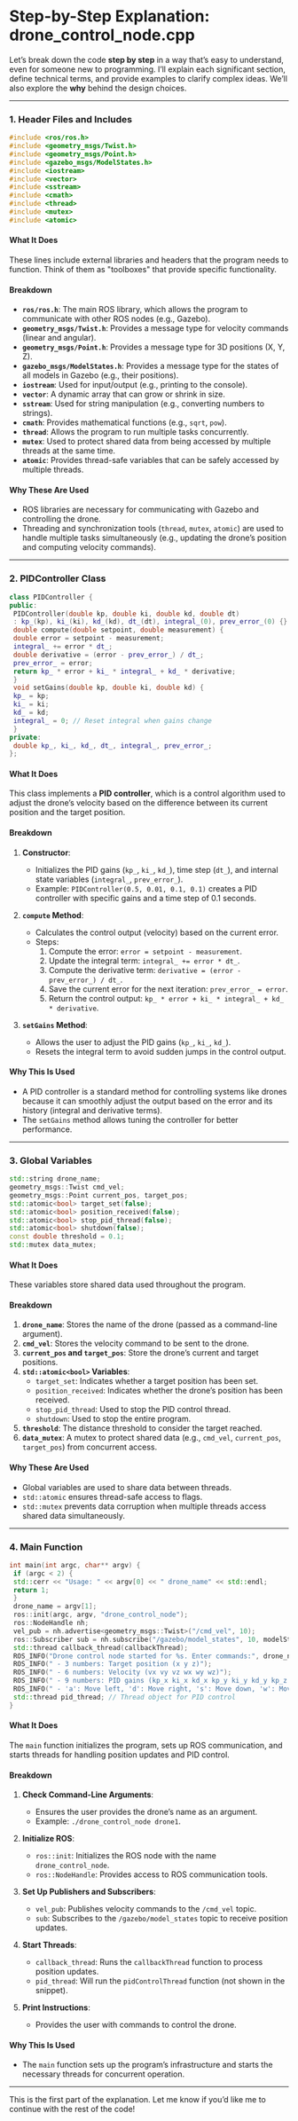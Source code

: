 # Step-by-Step Explanation: drone_control_node.cpp

Let’s break down the code **step by step** in a way that’s easy to understand, even for someone new to programming. I’ll explain each significant section, define technical terms, and provide examples to clarify complex ideas. We’ll also explore the **why** behind the design choices.

---

### **1. Header Files and Includes**
```cpp
#include <ros/ros.h>
#include <geometry_msgs/Twist.h>
#include <geometry_msgs/Point.h>
#include <gazebo_msgs/ModelStates.h>
#include <iostream>
#include <vector>
#include <sstream>
#include <cmath>
#include <thread>
#include <mutex>
#include <atomic>
```

#### **What It Does**
These lines include external libraries and headers that the program needs to function. Think of them as "toolboxes" that provide specific functionality.

#### **Breakdown**
- **`ros/ros.h`**: The main ROS library, which allows the program to communicate with other ROS nodes (e.g., Gazebo).
- **`geometry_msgs/Twist.h`**: Provides a message type for velocity commands (linear and angular).
- **`geometry_msgs/Point.h`**: Provides a message type for 3D positions (X, Y, Z).
- **`gazebo_msgs/ModelStates.h`**: Provides a message type for the states of all models in Gazebo (e.g., their positions).
- **`iostream`**: Used for input/output (e.g., printing to the console).
- **`vector`**: A dynamic array that can grow or shrink in size.
- **`sstream`**: Used for string manipulation (e.g., converting numbers to strings).
- **`cmath`**: Provides mathematical functions (e.g., `sqrt`, `pow`).
- **`thread`**: Allows the program to run multiple tasks concurrently.
- **`mutex`**: Used to protect shared data from being accessed by multiple threads at the same time.
- **`atomic`**: Provides thread-safe variables that can be safely accessed by multiple threads.

#### **Why These Are Used**
- ROS libraries are necessary for communicating with Gazebo and controlling the drone.
- Threading and synchronization tools (`thread`, `mutex`, `atomic`) are used to handle multiple tasks simultaneously (e.g., updating the drone’s position and computing velocity commands).

---

### **2. PIDController Class**
```cpp
class PIDController {
public:
 PIDController(double kp, double ki, double kd, double dt)
 : kp_(kp), ki_(ki), kd_(kd), dt_(dt), integral_(0), prev_error_(0) {}
 double compute(double setpoint, double measurement) {
 double error = setpoint - measurement;
 integral_ += error * dt_;
 double derivative = (error - prev_error_) / dt_;
 prev_error_ = error;
 return kp_ * error + ki_ * integral_ + kd_ * derivative;
 }
 void setGains(double kp, double ki, double kd) {
 kp_ = kp;
 ki_ = ki;
 kd_ = kd;
 integral_ = 0; // Reset integral when gains change
 }
private:
 double kp_, ki_, kd_, dt_, integral_, prev_error_;
};
```

#### **What It Does**
This class implements a **PID controller**, which is a control algorithm used to adjust the drone’s velocity based on the difference between its current position and the target position.

#### **Breakdown**
1. **Constructor**:
   - Initializes the PID gains (`kp_`, `ki_`, `kd_`), time step (`dt_`), and internal state variables (`integral_`, `prev_error_`).
   - Example: `PIDController(0.5, 0.01, 0.1, 0.1)` creates a PID controller with specific gains and a time step of 0.1 seconds.

2. **`compute` Method**:
   - Calculates the control output (velocity) based on the current error.
   - Steps:
     1. Compute the error: `error = setpoint - measurement`.
     2. Update the integral term: `integral_ += error * dt_`.
     3. Compute the derivative term: `derivative = (error - prev_error_) / dt_`.
     4. Save the current error for the next iteration: `prev_error_ = error`.
     5. Return the control output: `kp_ * error + ki_ * integral_ + kd_ * derivative`.

3. **`setGains` Method**:
   - Allows the user to adjust the PID gains (`kp_`, `ki_`, `kd_`).
   - Resets the integral term to avoid sudden jumps in the control output.

#### **Why This Is Used**
- A PID controller is a standard method for controlling systems like drones because it can smoothly adjust the output based on the error and its history (integral and derivative terms).
- The `setGains` method allows tuning the controller for better performance.

---

### **3. Global Variables**
```cpp
std::string drone_name;
geometry_msgs::Twist cmd_vel;
geometry_msgs::Point current_pos, target_pos;
std::atomic<bool> target_set(false);
std::atomic<bool> position_received(false);
std::atomic<bool> stop_pid_thread(false);
std::atomic<bool> shutdown(false);
const double threshold = 0.1;
std::mutex data_mutex;
```

#### **What It Does**
These variables store shared data used throughout the program.

#### **Breakdown**
1. **`drone_name`**: Stores the name of the drone (passed as a command-line argument).
2. **`cmd_vel`**: Stores the velocity command to be sent to the drone.
3. **`current_pos` and `target_pos`**: Store the drone’s current and target positions.
4. **`std::atomic<bool>` Variables**:
   - `target_set`: Indicates whether a target position has been set.
   - `position_received`: Indicates whether the drone’s position has been received.
   - `stop_pid_thread`: Used to stop the PID control thread.
   - `shutdown`: Used to stop the entire program.
5. **`threshold`**: The distance threshold to consider the target reached.
6. **`data_mutex`**: A mutex to protect shared data (e.g., `cmd_vel`, `current_pos`, `target_pos`) from concurrent access.

#### **Why These Are Used**
- Global variables are used to share data between threads.
- `std::atomic` ensures thread-safe access to flags.
- `std::mutex` prevents data corruption when multiple threads access shared data simultaneously.

---

### **4. Main Function**
```cpp
int main(int argc, char** argv) {
 if (argc < 2) {
 std::cerr << "Usage: " << argv[0] << " drone_name" << std::endl;
 return 1;
 }
 drone_name = argv[1];
 ros::init(argc, argv, "drone_control_node");
 ros::NodeHandle nh;
 vel_pub = nh.advertise<geometry_msgs::Twist>("/cmd_vel", 10);
 ros::Subscriber sub = nh.subscribe("/gazebo/model_states", 10, modelStatesCallback);
 std::thread callback_thread(callbackThread);
 ROS_INFO("Drone control node started for %s. Enter commands:", drone_name.c_str());
 ROS_INFO(" - 3 numbers: Target position (x y z)");
 ROS_INFO(" - 6 numbers: Velocity (vx vy vz wx wy wz)");
 ROS_INFO(" - 9 numbers: PID gains (kp_x ki_x kd_x kp_y ki_y kd_y kp_z ki_z kd_z)");
 ROS_INFO(" - 'a': Move left, 'd': Move right, 's': Move down, 'w': Move up (by 0.3m)");
 std::thread pid_thread; // Thread object for PID control
}
```

#### **What It Does**
The `main` function initializes the program, sets up ROS communication, and starts threads for handling position updates and PID control.

#### **Breakdown**
1. **Check Command-Line Arguments**:
   - Ensures the user provides the drone’s name as an argument.
   - Example: `./drone_control_node drone1`.

2. **Initialize ROS**:
   - `ros::init`: Initializes the ROS node with the name `drone_control_node`.
   - `ros::NodeHandle`: Provides access to ROS communication tools.

3. **Set Up Publishers and Subscribers**:
   - `vel_pub`: Publishes velocity commands to the `/cmd_vel` topic.
   - `sub`: Subscribes to the `/gazebo/model_states` topic to receive position updates.

4. **Start Threads**:
   - `callback_thread`: Runs the `callbackThread` function to process position updates.
   - `pid_thread`: Will run the `pidControlThread` function (not shown in the snippet).

5. **Print Instructions**:
   - Provides the user with commands to control the drone.

#### **Why This Is Used**
- The `main` function sets up the program’s infrastructure and starts the necessary threads for concurrent operation.

---

This is the first part of the explanation. Let me know if you’d like me to continue with the rest of the code!
